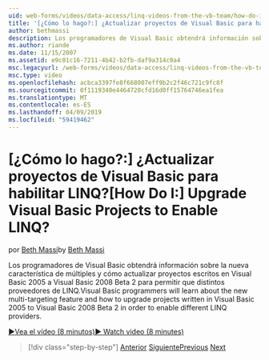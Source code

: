 ```yaml
---
uid: web-forms/videos/data-access/linq-videos-from-the-vb-team/how-do-i-upgrade-visual-basic-projects-to-enable-linq
title: '[¿Cómo lo hago?:] ¿Actualizar proyectos de Visual Basic para habilitar LINQ? | Microsoft Docs'
author: bethmassi
description: Los programadores de Visual Basic obtendrá información sobre cómo actualizar proyectos escritos en Visual Basic 2005 a Visual Basic 2008 Beta y de la nueva característica de múltiples...
ms.author: riande
ms.date: 11/15/2007
ms.assetid: e9c01c16-7211-4b42-b2fb-daf9a314c0a4
msc.legacyurl: /web-forms/videos/data-access/linq-videos-from-the-vb-team/how-do-i-upgrade-visual-basic-projects-to-enable-linq
msc.type: video
ms.openlocfilehash: acbca3397fe8f668007eff9b2c2f46c721c9fc8f
ms.sourcegitcommit: 0f1119340e4464720cfd16d0ff15764746ea1fea
ms.translationtype: MT
ms.contentlocale: es-ES
ms.lasthandoff: 04/09/2019
ms.locfileid: "59419462"
---
```

# <a name="how-do-i-upgrade-visual-basic-projects-to-enable-linq"></a><span data-ttu-id="42f2e-104">[¿Cómo lo hago?:] ¿Actualizar proyectos de Visual Basic para habilitar LINQ?</span><span class="sxs-lookup"><span data-stu-id="42f2e-104">[How Do I:] Upgrade Visual Basic Projects to Enable LINQ?</span></span>

<span data-ttu-id="42f2e-105">por [Beth Massi](https://github.com/bethmassi)</span><span class="sxs-lookup"><span data-stu-id="42f2e-105">by [Beth Massi](https://github.com/bethmassi)</span></span>

<span data-ttu-id="42f2e-106">Los programadores de Visual Basic obtendrá información sobre la nueva característica de múltiples y cómo actualizar proyectos escritos en Visual Basic 2005 a Visual Basic 2008 Beta 2 para permitir que distintos proveedores de LINQ.</span><span class="sxs-lookup"><span data-stu-id="42f2e-106">Visual Basic programmers will learn about the new multi-targeting feature and how to upgrade projects written in Visual Basic 2005 to Visual Basic 2008 Beta 2 in order to enable different LINQ providers.</span></span>

[<span data-ttu-id="42f2e-107">&#9654;Vea el vídeo (8 minutos)</span><span class="sxs-lookup"><span data-stu-id="42f2e-107">&#9654; Watch video (8 minutes)</span></span>](https://channel9.msdn.com/Blogs/ASP-NET-Site-Videos/how-do-i-upgrade-visual-basic-projects-to-enable-linq)

> [!div class="step-by-step"]
> <span data-ttu-id="42f2e-108">[Anterior](how-do-i-perform-group-and-aggregate-queries.md)
> [Siguiente](how-do-i-get-started-with-linq-to-xml.md)</span><span class="sxs-lookup"><span data-stu-id="42f2e-108">[Previous](how-do-i-perform-group-and-aggregate-queries.md)
[Next](how-do-i-get-started-with-linq-to-xml.md)</span></span>
